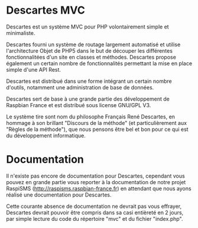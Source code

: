 # Descartes MVC
Descartes est un système MVC pour PHP volontairement simple et minimaliste.

Descartes fourni un système de routage largement automatisé et utilise l'architecture Objet de PHP5 dans le but de découper les différentes fonctionnalitées d'un site en classes et méthodes.
Descartes propose également un certain nombre de fonctionnalités permettant la mise en place simple d'une API Rest.

Descartes est distribué dans une forme intégrant un certain nombre d'outils, notamment une administration de base de données.

Descartes sert de base à une grande partie des développement de Raspbian France et est distribué sous license GNU/GPL V3.

Le système tire sont nom du philosophe Français René Descartes, en hommage à son brillant "Discours de la méthode" (et particulièrement aux "Règles de la méthode"), que nous pensons être bel et bon pour ce qui est du développement informatique.


# Documentation
Il n'existe pas encore de documentation pour Descartes, cependant vous pouvez en grande partie vous reporter à la documentation de notre projet RaspiSMS (http://raspisms.raspbian-france.fr) en attendant que nous ayons réalisé une documentation pour Descartes.

Cette courante absence de documentation ne devrait pas vous effrayer, Descartes devrait pouvoir être compris dans sa casi entièreté en 2 jours, par simple lecture du code du répertoire "mvc" et du fichier "index.php".
